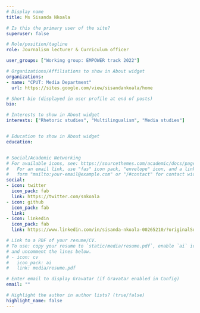 ```yaml
---
# Display name
title: Ms Sisanda Nkoala

# Is this the primary user of the site?
superuser: false

# Role/position/tagline
role: Journalism lecturer & Curriculum officer

user_groups: ["Working group: EMPOWER track 2022"]

# Organizations/Affiliations to show in About widget
organizations:
- name: "CPUT: Media Department"
  url: https://sites.google.com/view/sisandankoala/home

# Short bio (displayed in user profile at end of posts)
bio: 

# Interests to show in About widget
interests: ["Rhetoric studies", "Multilingualism", "Media studies"]


# Education to show in About widget
education:


# Social/Academic Networking
# For available icons, see: https://sourcethemes.com/academic/docs/page-builder/#icons
#   For an email link, use "fas" icon pack, "envelope" icon, and a link in the
#   form "mailto:your-email@example.com" or "/#contact" for contact widget.
social:
- icon: twitter
  icon_pack: fab
  link: https://twitter.com/snkoala 
- icon: github
  icon_pack: fab
  link: 
- icon: linkedin
  icon_pack: fab
  link: https://www.linkedin.com/in/sisanda-nkoala-00265210/?originalSubdomain=za

# Link to a PDF of your resume/CV.
# To use: copy your resume to `static/media/resume.pdf`, enable `ai` icons in `params.toml`, 
# and uncomment the lines below.
# - icon: cv
#   icon_pack: ai
#   link: media/resume.pdf

# Enter email to display Gravatar (if Gravatar enabled in Config)
email: ""

# Highlight the author in author lists? (true/false)
highlight_name: false
---
```



